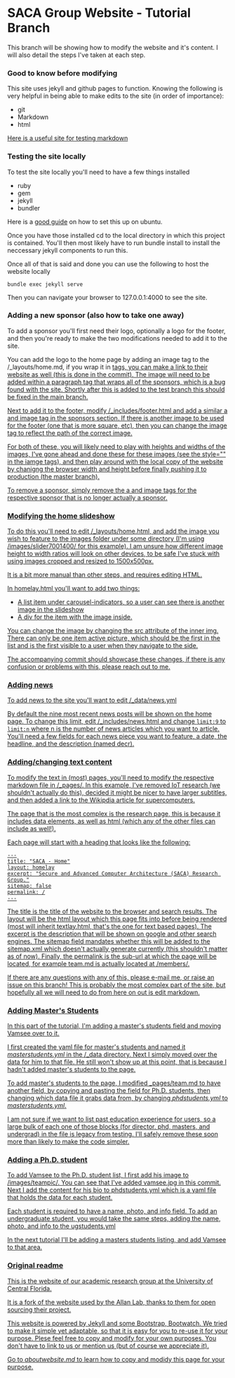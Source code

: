 # SACA Group Website - Tutorial Branch

This branch will be showing how to modify the website and it's content. I will also detail the steps I've taken at each step.

### Good to know before modifying

This site uses jekyll and github pages to function. Knowing the following is very helpful in being able to make edits to the site (in order of importance):

* git
* Markdown
* html

[Here is a useful site for testing markdown](https://pandao.github.io/editor.md/en.html)

### Testing the site locally

To test the site locally you'll need to have a few things installed

* ruby
* gem
* jekyll
* bundler

Here is a [good guide](https://jekyllrb.com/docs/installation/#ubuntu) on how to set this up on ubuntu.

Once you have those installed cd to the local directory in which this project is contained. You'll then most likely have to run bundle install to install the neccessary jekyll components to run this.

Once all of that is said and done you can use the following to host the website locally

```bundle exec jekyll serve```

Then you can navigate your browser to 127.0.0.1:4000 to see the site.

### Adding a new sponsor (also how to take one away)

To add a sponsor you'll first need their logo, optionally a logo for the footer, and then you're ready to make the two modifications needed to add it to the site.

You can add the logo to the home page by adding an image tag to the /\_layouts/home.md, if you wrap it in <a href> tags, you can make a link to their website as well (this is done in the commit). The image will need to be added within a paragraph tag that wraps all of the sponsors, which is a bug found with the site. Shortly after this is added to the test branch this should be fixed in the main branch.

Next to add it to the footer, modify /\_includes/footer.html and add a similar a and image tag in the sponsors section. If there is another image to be used for the footer (one that is more square, etc), then you can change the image tag to reflect the path of the correct image.

For both of these, you will likely need to play with heights and widths of the images, I've gone ahead and done these for these images (see the style="" in the iamge tags), and then play around with the local copy of the website by chanigng the browser width and height before finally pushing it to production (the master branch).

To remove a sponsor, simply remove the a and image tags for the respective sponsor that is no longer actually a sponsor.

### Modifying the home slideshow

To do this you'll need to edit /\_layouts/home.html, and add the image you wish to feature to the images folder under some directory (I'm using /images/slider7001400/ for this example). I am unsure how different image height to width ratios will look on other devices, to be safe I've stuck with using images cropped and resized to 1500x500px.

It is a bit more manual than other steps, and requires editing HTML. 

In homelay.html you'll want to add two things: 

* A list item under carousel-indicators, so a user can see there is another image in the slideshow
* A div for the item with the image inside. 

You can change the image by changing the src attribute of the inner img. There can only be one item active picture, which should be the first in the list and is the first visible to a user when they navigate to the side.

The accompanying commit should showcase these changes, if there is any confusion or problems with this, please reach out to me.

### Adding news

To add news to the site you'll want to edit /\_data/news.yml

By default the nine most recent news posts will be shown on the home page. To change this limit, edit /\_includes/news.html and change ```limit:9``` to ```limit:n``` where n is the number of news articles which you want to article. You'll need a few fields for each news piece you want to feature, a date, the headline, and the description (named decr).

### Adding/changing text content

To modify the text in (most) pages, you'll need to modify the respective markdown file in /\_pages/. In this example, I've removed IoT research (we shouldn't actually do this), decided it might be nicer to have larger subtitles, and then added a link to the Wikipdia article for supercomputers. 

The page that is the most complex is the research page, this is because it includes data elements, as well as html (which any of the other files can include as well!).

Each page will start with a heading that looks like the following:

```
---
title: "SACA - Home"
layout: homelay
excerpt: "Secure and Advanced Computer Architecture (SACA) Research Group."
sitemap: false
permalink: /
---
```

The title is the title of the website to the browser and search results. The layout will be the html layout which this page fits into before being rendered (most will inherit textlay.html, that's the one for text based pages). The excerpt is the description that will be shown on google and other search engines. The sitemap field mandates whether this will be added to the sitemap.xml which doesn't actually generate currently (this shouldn't matter as of now). Finally, the permalink is the sub-url at which the page will be located, for example team.md is actually located at /members/.

If there are any questions with any of this, please e-mail me, or raise an issue on this branch! This is probably the most complex part of the site, but hopefully all we will need to do from here on out is edit markdown.

### Adding Master's Students

In this part of the tutorial, I'm adding a master's students field and moving Vamsee over to it. 

I first created the yaml file for master's students and named it _masterstudents.yml_ in the /\_data directory. Next I simply moved over the data for him to that file. He still won't show up at this point, that is because I hadn't added master's students to the page. 

To add master's students to the page, I modified \_pages/team.md to have another field, by copying and pasting the field for Ph.D. students, then changing which data file it grabs data from, by changing _phdstudents.yml_ to _masterstudents.yml_. 

I am not sure if we want to list past education experience for users, so a large bulk of each one of those blocks (for director, phd, masters, and undergrad) in the file is legacy from testing. I'll safely remove these soon more than likely to make the code simpler.

### Adding a Ph.D. student

To add Vamsee to the Ph.D. student list, I first add his image to /images/teampic/. You can see that I've added vamsee.jpg in this commit. Next I add the content for his bio to phdstudents.yml which is a yaml file that holds the data for each student. 

Each student is required to have a name, photo, and info field. To add an undergraduate student, you would take the same steps, adding the name, photo, and info to the ugstudents.yml

In the next tutorial I'll be adding a masters students listing, and add Vamsee to that area.

### Original readme   

This is the website of our academic research group at the University of Central Florida.

It is a fork of the website used by the Allan Lab, thanks to them for open sourcing their project.

This website is powered by Jekyll and some Bootstrap, Bootwatch. We tried to make it simple yet adaptable, so that it is easy for you to re-use it for your purpose. Plese feel free to copy and modify for your own purposes.  You don't have to link to us or mention us (but of course we appreciate it).

Go to *aboutwebsite.md*  to learn how to copy and modidy this page for your purpose. 
